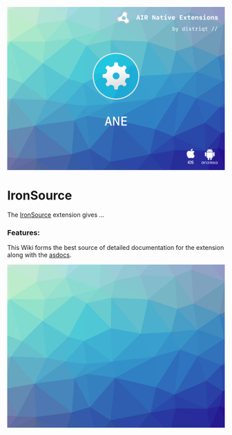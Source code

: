 
![](images/hero.png)

# IronSource

The [IronSource](https://airnativeextensions.com/extension/com.distriqt.IronSource) extension 
gives ... 


### Features:


This Wiki forms the best source of detailed documentation for the extension along with 
the [asdocs](https://distriqt.github.io/ANE-IronSource/asdocs). 


![](images/promo.png)
